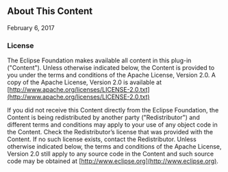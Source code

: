 ## About This Content

February 6, 2017

### License

The Eclipse Foundation makes available all content in this plug-in ("Content"). Unless otherwise indicated below, the
Content is provided to you under the terms and conditions of the Apache License, Version 2.0.  A copy of the Apache
License, Version 2.0 is available at
[http://www.apache.org/licenses/LICENSE-2.0.txt](http://www.apache.org/licenses/LICENSE-2.0.txt)

If you did not receive this Content directly from the Eclipse Foundation, the Content is being redistributed by another
party ("Redistributor") and different terms and conditions may apply to your use of any object code in the Content.
Check the Redistributor’s license that was provided with the Content. If no such license exists, contact the
Redistributor. Unless otherwise indicated below, the terms and conditions of the Apache License, Version 2.0 still apply
to any source code in the Content and such source code may be obtained at
[http://www.eclipse.org](http://www.eclipse.org).
